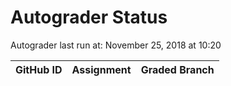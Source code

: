 # Autograder Status
Autograder last run at: November 25, 2018 at 10:20

| GitHub ID | Assignment | Graded Branch |
|-----------|------------|---------------|
